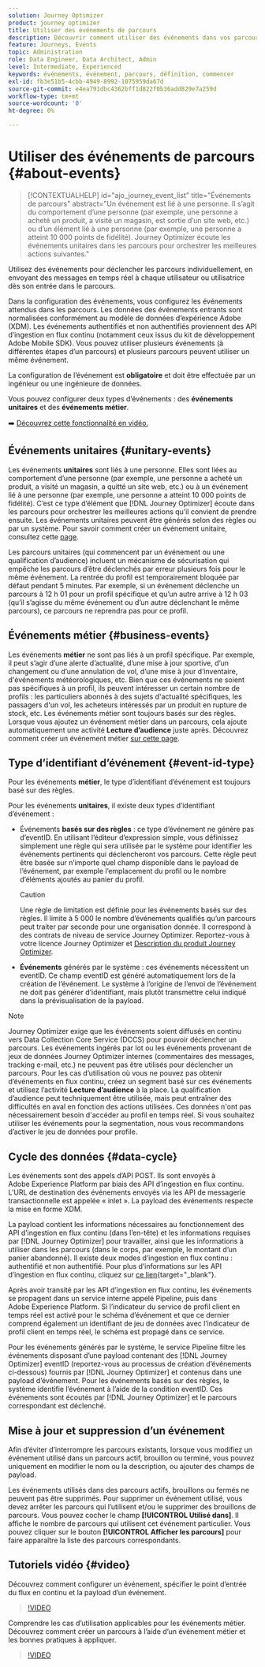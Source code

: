 ```yaml
---
solution: Journey Optimizer
product: journey optimizer
title: Utiliser des événements de parcours
description: Découvrir comment utiliser des événements dans vos parcours
feature: Journeys, Events
topic: Administration
role: Data Engineer, Data Architect, Admin
level: Intermediate, Experienced
keywords: événements, événement, parcours, définition, commencer
exl-id: fb3e51b5-4cbb-4949-8992-1075959da67d
source-git-commit: e4ea791dbc4362bff1d822f0b36add829e7a259d
workflow-type: tm+mt
source-wordcount: '0'
ht-degree: 0%

---
```


# Utiliser des événements de parcours {#about-events}

>[!CONTEXTUALHELP]
>id="ajo_journey_event_list"
>title="Événements de parcours"
>abstract="Un événement est lié à une personne. Il s’agit du comportement d’une personne (par exemple, une personne a acheté un produit, a visité un magasin, est sortie d’un site web, etc.) ou d’un élément lié à une personne (par exemple, une personne a atteint 10 000 points de fidélité). Journey Optimizer écoute les événements unitaires dans les parcours pour orchestrer les meilleures actions suivantes."

Utilisez des événements pour déclencher les parcours individuellement, en envoyant des messages en temps réel à chaque utilisateur ou utilisatrice dès son entrée dans le parcours.

Dans la configuration des événements, vous configurez les événements attendus dans les parcours. Les données des événements entrants sont normalisées conformément au modèle de données d’expérience Adobe (XDM). Les événements authentifiés et non authentifiés proviennent des API d’ingestion en flux continu (notamment ceux issus du kit de développement Adobe Mobile SDK). Vous pouvez utiliser plusieurs événements (à différentes étapes d’un parcours) et plusieurs parcours peuvent utiliser un même événement.

La configuration de l’événement est **obligatoire** et doit être effectuée par un ingénieur ou une ingénieure de données.

Vous pouvez configurer deux types d’événements : des **événements unitaires** et des **événements métier**.


➡️ [Découvrez cette fonctionnalité en vidéo.](#video)

## Événements unitaires {#unitary-events}

Les événements **unitaires** sont liés à une personne. Elles sont liées au comportement d’une personne (par exemple, une personne a acheté un produit, a visité un magasin, a quitté un site web, etc.) ou à un événement lié à une personne (par exemple, une personne a atteint 10 000 points de fidélité). C’est ce type d’élément que [!DNL Journey Optimizer] écoute dans les parcours pour orchestrer les meilleures actions qu’il convient de prendre ensuite. Les événements unitaires peuvent être générés selon des règles ou par un système. Pour savoir comment créer un événement unitaire, consultez cette [page](../event/about-creating.md).

Les parcours unitaires (qui commencent par un événement ou une qualification d’audience) incluent un mécanisme de sécurisation qui empêche les parcours d’être déclenchés par erreur plusieurs fois pour le même événement. La rentrée du profil est temporairement bloquée par défaut pendant 5 minutes. Par exemple, si un événement déclenche un parcours à 12 h 01 pour un profil spécifique et qu’un autre arrive à 12 h 03 (qu’il s’agisse du même événement ou d’un autre déclenchant le même parcours), ce parcours ne reprendra pas pour ce profil.

## Événements métier {#business-events}

Les événements **métier** ne sont pas liés à un profil spécifique. Par exemple, il peut s’agir d’une alerte d’actualité, d’une mise à jour sportive, d’un changement ou d’une annulation de vol, d’une mise à jour d’inventaire, d&#39;événements météorologiques, etc. Bien que ces événements ne soient pas spécifiques à un profil, ils peuvent intéresser un certain nombre de profils : les particuliers abonnés à des sujets d&#39;actualité spécifiques, les passagers d&#39;un vol, les acheteurs intéressés par un produit en rupture de stock, etc. Les événements métier sont toujours basés sur des règles. Lorsque vous ajoutez un événement métier dans un parcours, cela ajoute automatiquement une activité **Lecture d’audience** juste après. Découvrez comment créer un événement métier [sur cette page](../event/about-creating-business.md). 


## Type d’identifiant d’événement {#event-id-type}

Pour les événements **métier**, le type d’identifiant d’événement est toujours basé sur des règles.

Pour les événements **unitaires**, il existe deux types d’identifiant d’événement :

* Événements **basés sur des règles** : ce type d’événement ne génère pas d’eventID. En utilisant l’éditeur d’expression simple, vous définissez simplement une règle qui sera utilisée par le système pour identifier les événements pertinents qui déclencheront vos parcours. Cette règle peut être basée sur n’importe quel champ disponible dans le payload de l’événement, par exemple l’emplacement du profil ou le nombre d’éléments ajoutés au panier du profil.

  >[!CAUTION]
  >
  >Une règle de limitation est définie pour les événements basés sur des règles. Il limite à 5 000 le nombre d’événements qualifiés qu’un parcours peut traiter par seconde pour une organisation donnée. Il correspond à des contrats de niveau de service Journey Optimizer. Reportez-vous à votre licence Journey Optimizer et [Description du produit Journey Optimizer](https://helpx.adobe.com/fr/legal/product-descriptions/adobe-journey-optimizer.html).

* **Événements** générés par le système : ces événements nécessitent un eventID. Ce champ eventID est généré automatiquement lors de la création de l’événement. Le système à l’origine de l’envoi de l’événement ne doit pas générer d’identifiant, mais plutôt transmettre celui indiqué dans la prévisualisation de la payload.

>[!NOTE]
>
>Journey Optimizer exige que les événements soient diffusés en continu vers Data Collection Core Service (DCCS) pour pouvoir déclencher un parcours. Les événements ingérés par lot ou les événements provenant de jeux de données Journey Optimizer internes (commentaires des messages, tracking e-mail, etc.) ne peuvent pas être utilisés pour déclencher un parcours. Pour les cas d’utilisation où vous ne pouvez pas obtenir d’événements en flux continu, créez un segment basé sur ces événements et utilisez l’activité **Lecture d’audience** à la place. La qualification d’audience peut techniquement être utilisée, mais peut entraîner des difficultés en aval en fonction des actions utilisées. Ces données n&#39;ont pas nécessairement besoin d&#39;accéder au profil en temps réel. Si vous souhaitez utiliser les événements pour la segmentation, nous vous recommandons d’activer le jeu de données pour profile.

## Cycle des données {#data-cycle}

Les événements sont des appels d’API POST. Ils sont envoyés à Adobe Experience Platform par biais des API d’ingestion en flux continu. L’URL de destination des événements envoyés via les API de messagerie transactionnelle est appelée « inlet ». La payload des événements respecte la mise en forme XDM.

La payload contient les informations nécessaires au fonctionnement des API d’ingestion en flux continu (dans l’en-tête) et  les informations requises par [!DNL Journey Optimizer] pour travailler, ainsi que les informations à utiliser dans les parcours (dans le corps, par exemple, le montant d’un panier abandonné). Il existe deux modes d’ingestion en flux continu : authentifié et non authentifié. Pour plus d’informations sur les API d’ingestion en flux continu, cliquez sur [ce lien](https://experienceleague.adobe.com/docs/experience-platform/xdm/api/getting-started.html?lang=fr){target="_blank"}.

Après avoir transité par les API d’ingestion en flux continu, les événements se propagent dans un service interne appelé Pipeline, puis dans Adobe Experience Platform. Si l’indicateur du service de profil client en temps réel est activé pour le schéma d’événement et que ce dernier comprend également un identifiant de jeu de données avec l’indicateur de profil client en temps réel, le schéma est propagé dans ce service.

Pour les événements générés par le système, le service Pipeline filtre les événements disposant d’une payload contenant des [!DNL Journey Optimizer] eventID (reportez-vous au processus de création d’événements ci-dessous) fournis par [!DNL Journey Optimizer] et contenus dans une payload d’événement. Pour les événements basés sur des règles, le système identifie l’événement à l’aide de la condition eventID. Ces événements sont écoutés par [!DNL Journey Optimizer] et le parcours correspondant est déclenché.

## Mise à jour et suppression d’un événement

Afin d’éviter d’interrompre les parcours existants, lorsque vous modifiez un événement utilisé dans un parcours actif, brouillon ou terminé, vous pouvez uniquement en modifier le nom ou la description, ou ajouter des champs de payload.

Les événements utilisés dans des parcours actifs, brouillons ou fermés ne peuvent pas être supprimés. Pour supprimer un événement utilisé, vous devez arrêter les parcours qui l’utilisent et/ou le supprimer des brouillons de parcours. Vous pouvez cocher le champ **[!UICONTROL Utilisé dans]**. Il affiche le nombre de parcours qui utilisent cet événement particulier. Vous pouvez cliquer sur le bouton **[!UICONTROL Afficher les parcours]** pour faire apparaître la liste des parcours correspondants.

## Tutoriels vidéo {#video}

Découvrez comment configurer un événement, spécifier le point dʼentrée du flux en continu et la payload dʼun événement.

>[!VIDEO](https://video.tv.adobe.com/v/336253?quality=12)

Comprendre les cas d’utilisation applicables pour les événements métier. Découvrez comment créer un parcours à l’aide d’un événement métier et les bonnes pratiques à appliquer.

>[!VIDEO](https://video.tv.adobe.com/v/334234?quality=12)
